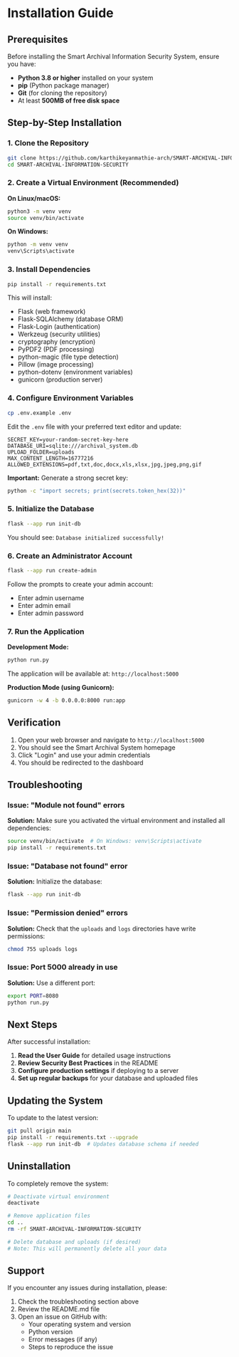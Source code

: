 # Installation Guide

## Prerequisites

Before installing the Smart Archival Information Security System, ensure you have:

- **Python 3.8 or higher** installed on your system
- **pip** (Python package manager)
- **Git** (for cloning the repository)
- At least **500MB of free disk space**

## Step-by-Step Installation

### 1. Clone the Repository

```bash
git clone https://github.com/karthikeyanmathie-arch/SMART-ARCHIVAL-INFORMATION-SECURITY.git
cd SMART-ARCHIVAL-INFORMATION-SECURITY
```

### 2. Create a Virtual Environment (Recommended)

**On Linux/macOS:**
```bash
python3 -m venv venv
source venv/bin/activate
```

**On Windows:**
```bash
python -m venv venv
venv\Scripts\activate
```

### 3. Install Dependencies

```bash
pip install -r requirements.txt
```

This will install:
- Flask (web framework)
- Flask-SQLAlchemy (database ORM)
- Flask-Login (authentication)
- Werkzeug (security utilities)
- cryptography (encryption)
- PyPDF2 (PDF processing)
- python-magic (file type detection)
- Pillow (image processing)
- python-dotenv (environment variables)
- gunicorn (production server)

### 4. Configure Environment Variables

```bash
cp .env.example .env
```

Edit the `.env` file with your preferred text editor and update:

```
SECRET_KEY=your-random-secret-key-here
DATABASE_URI=sqlite:///archival_system.db
UPLOAD_FOLDER=uploads
MAX_CONTENT_LENGTH=16777216
ALLOWED_EXTENSIONS=pdf,txt,doc,docx,xls,xlsx,jpg,jpeg,png,gif
```

**Important:** Generate a strong secret key:
```bash
python -c "import secrets; print(secrets.token_hex(32))"
```

### 5. Initialize the Database

```bash
flask --app run init-db
```

You should see: `Database initialized successfully!`

### 6. Create an Administrator Account

```bash
flask --app run create-admin
```

Follow the prompts to create your admin account:
- Enter admin username
- Enter admin email
- Enter admin password

### 7. Run the Application

**Development Mode:**
```bash
python run.py
```

The application will be available at: `http://localhost:5000`

**Production Mode (using Gunicorn):**
```bash
gunicorn -w 4 -b 0.0.0.0:8000 run:app
```

## Verification

1. Open your web browser and navigate to `http://localhost:5000`
2. You should see the Smart Archival System homepage
3. Click "Login" and use your admin credentials
4. You should be redirected to the dashboard

## Troubleshooting

### Issue: "Module not found" errors
**Solution:** Make sure you activated the virtual environment and installed all dependencies:
```bash
source venv/bin/activate  # On Windows: venv\Scripts\activate
pip install -r requirements.txt
```

### Issue: "Database not found" error
**Solution:** Initialize the database:
```bash
flask --app run init-db
```

### Issue: "Permission denied" errors
**Solution:** Check that the `uploads` and `logs` directories have write permissions:
```bash
chmod 755 uploads logs
```

### Issue: Port 5000 already in use
**Solution:** Use a different port:
```bash
export PORT=8080
python run.py
```

## Next Steps

After successful installation:

1. **Read the User Guide** for detailed usage instructions
2. **Review Security Best Practices** in the README
3. **Configure production settings** if deploying to a server
4. **Set up regular backups** for your database and uploaded files

## Updating the System

To update to the latest version:

```bash
git pull origin main
pip install -r requirements.txt --upgrade
flask --app run init-db  # Updates database schema if needed
```

## Uninstallation

To completely remove the system:

```bash
# Deactivate virtual environment
deactivate

# Remove application files
cd ..
rm -rf SMART-ARCHIVAL-INFORMATION-SECURITY

# Delete database and uploads (if desired)
# Note: This will permanently delete all your data
```

## Support

If you encounter any issues during installation, please:
1. Check the troubleshooting section above
2. Review the README.md file
3. Open an issue on GitHub with:
   - Your operating system and version
   - Python version
   - Error messages (if any)
   - Steps to reproduce the issue

